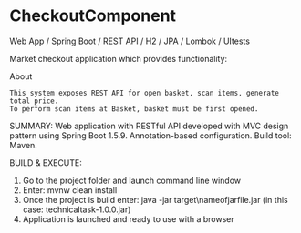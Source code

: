 # CheckoutComponent

Web App / Spring Boot / REST API / H2 / JPA / Lombok / UItests

Market checkout application which provides functionality:

About

    This system exposes REST API for open basket, scan items, generate total price.
    To perform scan items at Basket, basket must be first opened. 



SUMMARY:
Web application with RESTful API developed with MVC design pattern using Spring Boot 1.5.9.
Annotation-based configuration.
Build tool: Maven.

BUILD & EXECUTE:

1.    Go to the project folder and launch command line window
2.    Enter: mvnw clean install
3.    Once the project is build enter: java -jar target\nameofjarfile.jar (in this case: technicaltask-1.0.0.jar)
4.    Application is launched and ready to use with a browser

